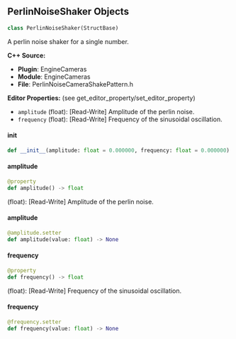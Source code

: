 ## PerlinNoiseShaker Objects

```python
class PerlinNoiseShaker(StructBase)
```

A perlin noise shaker for a single number.

**C++ Source:**

- **Plugin**: EngineCameras
- **Module**: EngineCameras
- **File**: PerlinNoiseCameraShakePattern.h

**Editor Properties:** (see get_editor_property/set_editor_property)

- ``amplitude`` (float):  [Read-Write] Amplitude of the perlin noise.
- ``frequency`` (float):  [Read-Write] Frequency of the sinusoidal oscillation.

<a id="unreal.PerlinNoiseShaker.__init__"></a>

#### __init__

```python
def __init__(amplitude: float = 0.000000, frequency: float = 0.000000) -> None
```

<a id="unreal.PerlinNoiseShaker.amplitude"></a>

#### amplitude

```python
@property
def amplitude() -> float
```

(float):  [Read-Write] Amplitude of the perlin noise.

<a id="unreal.PerlinNoiseShaker.amplitude"></a>

#### amplitude

```python
@amplitude.setter
def amplitude(value: float) -> None
```

<a id="unreal.PerlinNoiseShaker.frequency"></a>

#### frequency

```python
@property
def frequency() -> float
```

(float):  [Read-Write] Frequency of the sinusoidal oscillation.

<a id="unreal.PerlinNoiseShaker.frequency"></a>

#### frequency

```python
@frequency.setter
def frequency(value: float) -> None
```

<a id="unreal.WaveOscillator"></a>